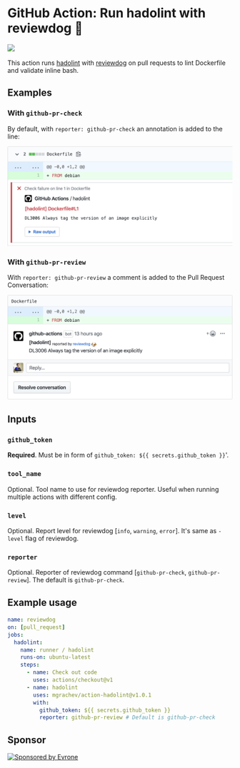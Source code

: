 # GitHub Action: Run hadolint with reviewdog 🐶

![](https://github.com/mgrachev/action-hadolint/workflows/Docker%20Image%20CI/badge.svg)

This action runs [hadolint](https://github.com/hadolint/hadolint) with
[reviewdog](https://github.com/reviewdog/reviewdog) on pull requests to lint Dockerfile 
and validate inline bash.

## Examples

### With `github-pr-check`

By default, with `reporter: github-pr-check` an annotation is added to the line:

![Example comment made by the action, with github-pr-check](./examples/example-github-pr-check.png)

### With `github-pr-review`

With `reporter: github-pr-review` a comment is added to the Pull Request Conversation:

![Example comment made by the action, with github-pr-review](examples/example-github-pr-review.png)

## Inputs

### `github_token`

**Required**. Must be in form of `github_token: ${{ secrets.github_token }}`'.

### `tool_name`

Optional. Tool name to use for reviewdog reporter. Useful when running multiple
actions with different config.

### `level`

Optional. Report level for reviewdog [`info`, `warning`, `error`].
It's same as `-level` flag of reviewdog.

### `reporter`

Optional. Reporter of reviewdog command [`github-pr-check`, `github-pr-review`].
The default is `github-pr-check`.

## Example usage

```yml
name: reviewdog
on: [pull_request]
jobs:
  hadolint:
    name: runner / hadolint
    runs-on: ubuntu-latest
    steps:
      - name: Check out code
        uses: actions/checkout@v1
      - name: hadolint
        uses: mgrachev/action-hadolint@v1.0.1
        with:
          github_token: ${{ secrets.github_token }}
          reporter: github-pr-review # Default is github-pr-check
```

## Sponsor

<p>
  <a href="https://evrone.com/?utm_source=action-hadolint">
    <img src="https://www.mgrachev.com/assets/static/evrone-sponsored-300.png" 
      alt="Sponsored by Evrone" width="210">
  </a>
</p>
